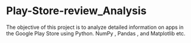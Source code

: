 # Play-Store-review_Analysis
The objective of this project is to analyze detailed information on apps in the Google Play Store using Python. NumPy , Pandas , and Matplotlib etc.
